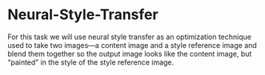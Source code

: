 # Neural-Style-Transfer

For this task we will use neural style transfer as an optimization technique used to take two images—a content image and a style
reference image and blend them together so the output image looks like the content image, but “painted” in the style of the
style reference image.
